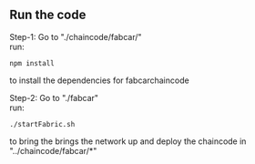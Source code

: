 ## Run the code
Step-1: Go to "./chaincode/fabcar/"  
run:
```
npm install
```
to install the dependencies for fabcarchaincode  

Step-2: Go to "./fabcar"  
run: 
```
./startFabric.sh
```
to bring the brings the network up 
and deploy the chaincode in "../chaincode/fabcar/*"